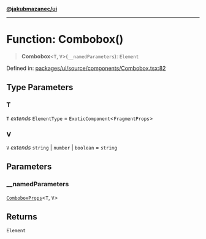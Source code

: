 [**@jakubmazanec/ui**](../README.md)

---

# Function: Combobox()

> **Combobox**\<`T`, `V`\>(`__namedParameters`): `Element`

Defined in:
[packages/ui/source/components/Combobox.tsx:82](https://github.com/jakubmazanec/tools/blob/a9ba87d349a220bbed24d161794f90a6ba6009e5/packages/ui/source/components/Combobox.tsx#L82)

## Type Parameters

### T

`T` _extends_ `ElementType` = `ExoticComponent`\<`FragmentProps`\>

### V

`V` _extends_ `string` \| `number` \| `boolean` = `string`

## Parameters

### \_\_namedParameters

[`ComboboxProps`](../type-aliases/ComboboxProps.md)\<`T`, `V`\>

## Returns

`Element`
